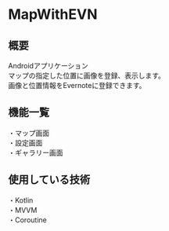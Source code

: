 # MapWithEVN

## 概要
Androidアプリケーション<br>
マップの指定した位置に画像を登録、表示します。<br>
画像と位置情報をEvernoteに登録できます。

## 機能一覧
・マップ画面<br>
・設定画面<br>
・ギャラリー画面

## 使用している技術
・Kotlin<br>
・MVVM<br>
・Coroutine<br>
